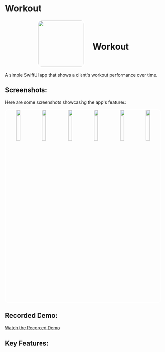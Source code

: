 # Workout
<div align="center">
  <img src="https://raw.githubusercontent.com/Pearljam66/Workout/dd591db49ac547498df52a153c09fb687839a26b/Workout/Workout/Assets.xcassets/AppIcon.appiconset/workout_any.jpg" width="150" style="border: 3px solid white; border-radius: 15px; vertical-align: middle; margin-right: 20px;">
  <h1 style="display: inline-block; vertical-align: middle;">Workout</h1>
</div>

A simple SwiftUI app that shows a client's workout performance over time.

## Screenshots:

Here are some screenshots showcasing the app's features:

<div align="center">
  <div style="border: 2px solid white; border-radius: 10px;">
    <img width="16%" src="https://raw.githubusercontent.com/Pearljam66/Workout/main/screenshots/recipelistdarkmode.png">
    <img width="16%" src="https://raw.githubusercontent.com/Pearljam66/Workout/main/screenshots/recipelistlightmode.png">
    <img width="16%" src="https://raw.githubusercontent.com/Pearljam66/Workout/main/screenshots/recipedetaildarkmode.png">
    <img width="16%" src="https://raw.githubusercontent.com/Pearljam66/Workout/main/screenshots/recipedetaillightmode.png">
    <img width="16%" src="https://raw.githubusercontent.com/Pearljam66/Workout/main/screenshots/searchfunctionality.png">
    <img width="16%" src="https://raw.githubusercontent.com/Pearljam66/Workout/main/screenshots/webview.png">
  </div>
</div>

## Recorded Demo:

[Watch the Recorded Demo](https://raw.githubusercontent.com/Pearljam66/Workout/main/screenshots/WorkoutVideo.mov)

## Key Features:

